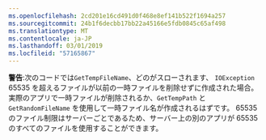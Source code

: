 ```yaml
---
ms.openlocfilehash: 2cd201e16cd491d0f468e8ef141b522f1694a257
ms.sourcegitcommit: 24b1f6decbb17bb22a45166e5fdb0845c65af498
ms.translationtype: MT
ms.contentlocale: ja-JP
ms.lasthandoff: 03/01/2019
ms.locfileid: "57165867"
---
```

**警告**:次のコードでは`GetTempFileName`、どのがスローされます、 `IOException` 65535 を超えるファイルが以前の一時ファイルを削除せずに作成された場合。 実際のアプリで一時ファイルが削除されるか、`GetTempPath` と `GetRandomFileName` を使用して一時ファイル名が作成されるはずです。 65535 のファイル制限はサーバーごとであるため、サーバー上の別のアプリが 65535 のすべてのファイルを使用することができます。 
